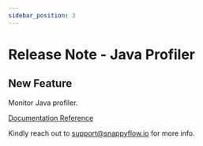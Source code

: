 ```yaml
---
sidebar_position: 3 
---
```

# Release Note - Java Profiler

## New Feature

Monitor Java profiler.

[Documentation Reference](/docs/selfhosted-lite/Integrations/java/java_profiler_cpu)

Kindly reach out to [support@snappyflow.io](mailto:support@snappyflow.io) for more info.




